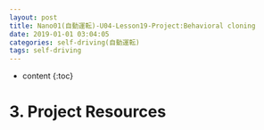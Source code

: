 ```yaml
---
layout: post
title: Nano01(自動運転)-U04-Lesson19-Project:Behavioral cloning
date: 2019-01-01 03:04:05
categories: self-driving(自動運転)
tags: self-driving
---
```

* content
{:toc}

# 3. Project Resources

